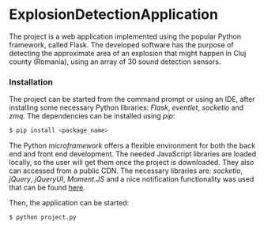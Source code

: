 # ExplosionDetectionApplication

The project is a web application implemented using the popular Python framework, called Flask. The developed software has the purpose of detecting the approximate area of an explosion that might happen in Cluj county (Romania), using an array of 30 sound detection sensors. 

### Installation

The project can be started from the command prompt or using an IDE, after installing some necessary Python libraries: *Flask*, *eventlet*, *socketio* and *zmq*. The dependencies can be installed using *pip*:

```sh
$ pip install <package_name>
```

The Python *microframework* offers a flexible environment for both the back end and front end development. The needed JavaScript libraries are loaded locally, so the user will get them once the project is downloaded. They also can accessed from a public CDN. The necessary libraries are: *socketio*, *jQuery*, *jQueryUI*, *Moment.JS* and a nice notification functionality was used that can be found [here](http://tympanus.net/codrops/2014/07/23/notification-styles-inspiration/).

Then, the application can be started:

```sh
$ python project.py
```



